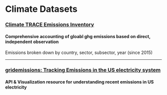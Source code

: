 # Climate Datasets


### [Climate TRACE Emissions Inventory](https://www.climatetrace.org/inventory)
#### Comprehensive accounting of gloabl ghg emissions based on direct, independent observation
Emissions broken down by country, sector, subsector, year (since 2015)

---

### [gridemissions: Tracking Emissions in the US electricity system](https://github.com/jdechalendar/gridemissions/)
#### API & Visualization resource for understanding recent emissions in US electricity



